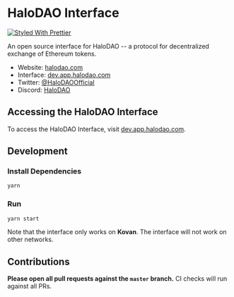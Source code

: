 # HaloDAO Interface

[![Styled With Prettier](https://img.shields.io/badge/code_style-prettier-ff69b4.svg)](https://prettier.io/)

An open source interface for HaloDAO -- a protocol for decentralized exchange of Ethereum tokens.

- Website: [halodao.com](https://halodao.com/)
- Interface: [dev.app.halodao.com](https://dev.app.halodao.com)
- Twitter: [@HaloDAOOfficial](https://twitter.com/HaloDAOOfficial)
- Discord: [HaloDAO](https://discord.gg/uAgZvXg7)

## Accessing the HaloDAO Interface

To access the HaloDAO Interface, visit [dev.app.halodao.com](https://dev.app.halodao.com).

## Development

### Install Dependencies

```bash
yarn
```

### Run

```bash
yarn start
```

Note that the interface only works on **Kovan**.
The interface will not work on other networks.

## Contributions

**Please open all pull requests against the `master` branch.**
CI checks will run against all PRs.

